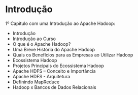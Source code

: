 # Introdução

1º Capítulo com uma Introdução ao Apache Hadoop:

<ul>
  <li>Introdução</li>
  <li>Introdução ao Curso</li>
  <li>O que é o Apache Hadoop?</li>
  <li>Uma Breve História do Apache Hadoop</li>
  <li>Quais os Benefícios para as Empresas ao Utilizar Hadoop</li>
  <li>Ecossistema Hadoop</li>
  <li>Projetos Principais do Ecossistema Hadoop</li>
  <li>Apache HDFS – Conceito e Importância</li>
  <li>Apache HDFS - Arquitetura</li>
  <li>Definindo MapReduce</li>
  <li>Hadoop x Bancos de Dados Relacionais</li>
</ul>